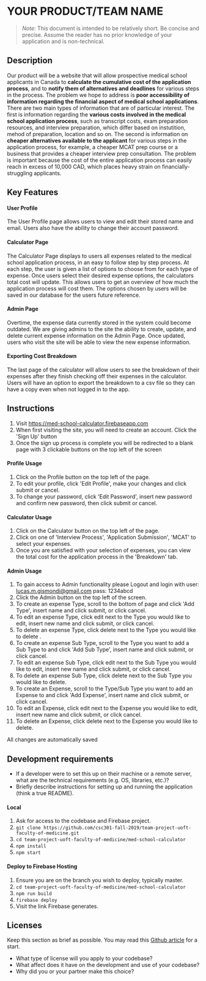 # YOUR PRODUCT/TEAM NAME

> _Note:_ This document is intended to be relatively short. Be concise and precise. Assume the reader has no prior knowledge of your application and is non-technical. 

## Description 
 Our product will be a website that will allow prospective medical school applicants in Canada to **calculate the cumulative cost of the application process**, and to **notify them of alternatives and deadlines** for various steps in the process.
 The problem we hope to address is **poor accessibility of information regarding the financial aspect of medical school applications**. There are two main types of information that are of particular interest. The first is information regarding the **various costs involved in the medical school application process**, such as transcript costs, exam preparation resources, and interview preparation, which differ based on instutition, mehod of preparation, location and so on. The second is information on **cheaper alternatives available to the applicant** for various steps in the application process, for example, a cheaper MCAT prep course or a business that provides a cheaper interview prep consultation. The problem is important because the cost of the entire application process can easily reach in excess of 10,000 CAD, which places heavy strain on financially-struggling applicants.

## Key Features
#### User Profile
The User Profile page allows users to view and edit their stored name and email.
Users also have the ability to change their account password.

#### Calculator Page
The Calculator Page displays to users all expenses related to the medical school application process, in an easy to follow step by step process.
At each step, the user is given a list of options to choose from for each type of expense. Once users select their desired expense options, the calculators total cost will update.
This allows users to get an overview of how much the application process will cost them. The options chosen by users will be saved in our database for the users future reference.

#### Admin Page
Overtime, the expense data currently stored in the system could become outdated. We are giving admins to the site the ability to create, update, and delete current expense information on the Admin Page. Once updated, users who visit the site will be able to view the new expense information.

#### Exporting Cost Breakdown
The last page of the calculator will allow users to see the breakdown of their expenses after they finish checking off their expenses in the calculator. Users will have an option to export the breakdown to a csv file so they can have a copy even when not logged in to the app.

## Instructions
1. Visit https://med-school-calculator.firebaseapp.com
2. When first visiting the site, you will need to create an account. Click the 'Sign Up' button
3. Once the sign up process is complete you will be redirected to a blank page with 3 clickable buttons on the top left of the screen

#### Profile Usage
1. Click on the Profile button on the top left of the page.
2. To edit your profile, click 'Edit Profile', make your changes and click submit or cancel.
3. To change your password, click 'Edit Password', insert new password and confirm new password, then click submit or cancel.

#### Calculator Usage
1. Click on the Calculator button on the top left of the page.
2. Click on one of 'Interview Process', 'Application Submission', 'MCAT' to select your expenses.
3. Once you are satisfied with your selection of expenses, you can view the total cost for the application process in the 'Breakdown' tab.

#### Admin Usage
1. To gain access to Admin functionality please Logout and login with user: lucas.m.gismondi@gmail.com pass: 1234abcd
2. Click the Admin button on the top left of the screen.
3. To create an expense Type, scroll to the bottom of page and click 'Add Type', insert name and click submit, or click cancel.
4. To edit an expense Type, click edit next to the Type you would like to edit, insert new name and click submit, or click cancel.
5. To delete an expense Type, click delete next to the Type you would like to delete .
6. To create an expense Sub Type, scroll to the Type you want to add a Sub Type to and click 'Add Sub Type', insert name and click submit, or click cancel.
7. To edit an expense Sub Type, click edit next to the Sub Type you would like to edit, insert new name and click submit, or click cancel.
8. To delete an expense Sub Type, click delete next to the Sub Type you would like to delete.
3. To create an Expense, scroll to the Type/Sub Type you want to add an Expense to and click 'Add Expense', insert name and click submit, or click cancel.
4. To edit an Expense, click edit next to the Expense you would like to edit, insert new name and click submit, or click cancel.
5. To delete an Expense, click delete next to the Expense you would like to delete.

All changes are automatically saved
 
## Development requirements
* If a developer were to set this up on their machine or a remote server, what are the technical requirements (e.g. OS, libraries, etc.)?
* Briefly describe instructions for setting up and running the application (think a true README).

#### Local
1. Ask for access to the codebase and Firebase project.
2. ```git clone https://github.com/csc301-fall-2019/team-project-uoft-faculty-of-medicine.git```
3. ```cd team-project-uoft-faculty-of-medicine/med-school-calculator```
4. ```npm install```
5. ```npm start```

#### Deploy to Firebase Hosting
1. Ensure you are on the branch you wish to deploy, typically master.
2. ```cd team-project-uoft-faculty-of-medicine/med-school-calculator```
3. ```npm run build```
4. ```firebase deploy```
5. Visit the link Firebase generates.

 ## Licenses 

 Keep this section as brief as possible. You may read this [Github article](https://help.github.com/en/github/creating-cloning-and-archiving-repositories/licensing-a-repository) for a start.

 * What type of license will you apply to your codebase?
 * What affect does it have on the development and use of your codebase?
 * Why did you or your partner make this choice?
